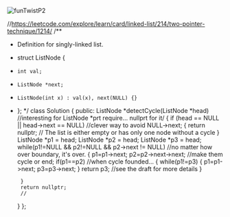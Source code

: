 ![funTwistP2](https://github.com/user-attachments/assets/d429a9c0-dd10-4937-a344-fe83dec6baee)

//https://leetcode.com/explore/learn/card/linked-list/214/two-pointer-technique/1214/
/**
 * Definition for singly-linked list.
 * struct ListNode {
 *     int val;
 *     ListNode *next;
 *     ListNode(int x) : val(x), next(NULL) {}
 * };
 */
class Solution {
public:
    ListNode *detectCycle(ListNode *head) //interesting for ListNode *prt require... nullprt for it/
    {
        if (head == NULL || head->next == NULL)  //clever way to avoid NULL->next;
        {
            return nullptr; // The list is either empty or has only one node without a cycle
        }
        ListNode *p1 = head;
        ListNode *p2 = head;
        ListNode *p3 = head;
        while(p1!=NULL && p2!=NULL && p2->next != NULL) //no matter how over boundary, it's over.
        {
            p1=p1->next;
            p2=p2->next->next; //make them cycle or end;
            if(p1==p2)      //when cycle founded...
            {
                while(p1!=p3)
                {
                    p1=p1->next;
                    p3=p3->next;
                }
                return p3;      //see the draft for more details
            }
            
        }
        return nullptr;
        //
    }
};
